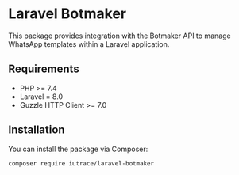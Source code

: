 # Laravel Botmaker

This package provides integration with the Botmaker API to manage WhatsApp templates within a Laravel application.

## Requirements

- PHP >= 7.4
- Laravel = 8.0
- Guzzle HTTP Client >= 7.0

## Installation

You can install the package via Composer:

```bash
composer require iutrace/laravel-botmaker
```